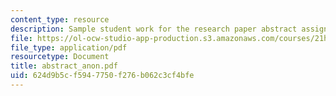 ```yaml
---
content_type: resource
description: Sample student work for the research paper abstract assignment.
file: https://ol-ocw-studio-app-production.s3.amazonaws.com/courses/21h-221-the-places-of-migration-in-united-states-history-fall-2006/624d9b5cf5947750f276b062c3cf4bfe_abstract_anon.pdf
file_type: application/pdf
resourcetype: Document
title: abstract_anon.pdf
uid: 624d9b5c-f594-7750-f276-b062c3cf4bfe
---
```

